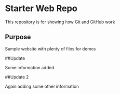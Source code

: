 # Starter Web Repo

This repository is for showing how Git and GitHub work

## Purpose

Sample website with plenty of files for demos

##Update

Some information added 

##Update 2

Again adding some other information